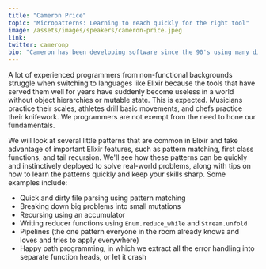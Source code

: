 ```yaml
---
title: "Cameron Price"
topic: "Micropatterns: Learning to reach quickly for the right tool"
image: /assets/images/speakers/cameron-price.jpeg
link:
twitter: cameronp 
bio: "Cameron has been developing software since the 90's using many different languages and platforms, but especially C, C++, Java, and Ruby.  In 2015 he discovered Elixir and the immutable paradigm.  Since then, he's been joyfully unlearning his imperative object-oriented instincts, and embracing the world of functional programming.  Cameron is currently the CTO of TRX.tv, and a director of Mint Digital and Boomf.com."
---
```

A lot of experienced programmers from non-functional backgrounds struggle when switching to languages like Elixir because the tools that have served them well for years have suddenly become useless in a world without object hierarchies or mutable state. This is expected. Musicians practice their scales, athletes drill basic movements, and chefs practice their knifework.  We programmers are not exempt from the need to hone our fundamentals.

We will look at several little patterns that are common in Elixir and take advantage of important Elixir features, such as pattern matching, first class functions, and tail recursion.  We'll see how these patterns can be quickly and instinctively deployed to solve real-world problems, along with tips on how to learn the patterns quickly and keep your skills sharp.  Some examples include:

* Quick and dirty file parsing using pattern matching
* Breaking down big problems into small mutations
* Recursing using an accumulator
* Writing reducer functions using `Enum.reduce_while` and `Stream.unfold`
* Pipelines (the one pattern everyone in the room already knows and loves and tries to apply everywhere)
* Happy path programming, in which we extract all the error handling into separate function heads, or let it crash
